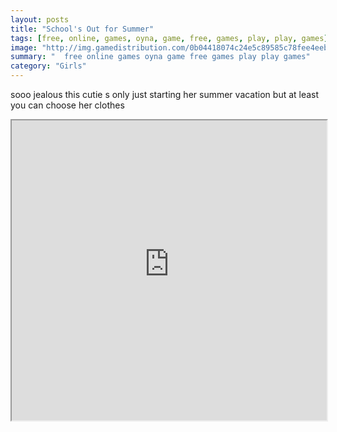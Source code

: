 ```yaml
---
layout: posts
title: "School's Out for Summer"
tags: [free, online, games, oyna, game, free, games, play, play, games]
image: "http://img.gamedistribution.com/0b04418074c24e5c89585c78fee4eeb7.jpg"
summary: "  free online games oyna game free games play play games"
category: "Girls"
---
```


sooo jealous this cutie s only just starting her summer vacation but at least you can choose her clothes

<iframe width="100%" height="480px;" src="http://flash.gamedistribution.com?game=0b04418074c24e5c89585c78fee4eeb7"></iframe>